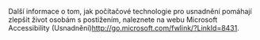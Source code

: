<Token xmlns:xlink="http://www.w3.org/1999/xlink">Další informace o tom, jak počítačové technologie pro usnadnění pomáhají zlepšit život osobám s postižením, naleznete na <externalLink xmlns="http://ddue.schemas.microsoft.com/authoring/2003/5"><linkText>webu Microsoft Accessibility (Usnadnění)</linkText><linkUri>http://go.microsoft.com/fwlink/?LinkId=8431</linkUri></externalLink>.</Token>

<!--HONumber=May16_HO1-->


